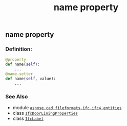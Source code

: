 ﻿---
title: name property
second_title: Aspose.CAD for Python via .NET API References
description: 
type: docs
weight: 150
url: /python-net/aspose.cad.fileformats.ifc.ifc4.entities/ifcdoorliningproperties/name/
is_root: false
---

## name property

### Definition:
```python
@property
def name(self):
    ...
@name.setter
def name(self, value):
    ...
```

### See Also
* module [`aspose.cad.fileformats.ifc.ifc4.entities`](../../)
* class [`IfcDoorLiningProperties`](/cad/python-net/aspose.cad.fileformats.ifc.ifc4.entities/ifcdoorliningproperties)
* class [`IfcLabel`](/cad/python-net/aspose.cad.fileformats.ifc.ifc4.types/ifclabel)
